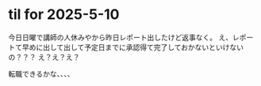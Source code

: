 # til for 2025-5-10

今日日曜で講師の人休みやから昨日レポート出したけど返事なく。
え、レポートて早めに出して出して予定日までに承認得て完了しておかないといけないの？？？
え？え？え？

転職できるかな、、、、